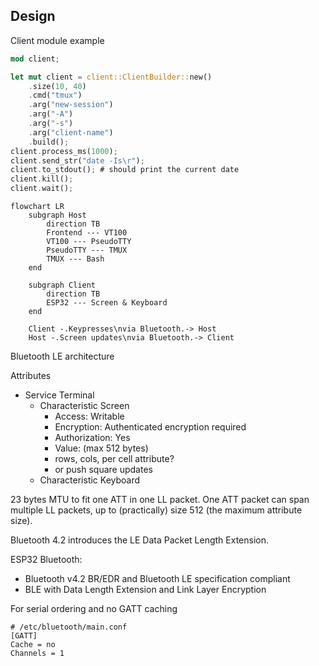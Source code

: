## Design

Client module example

```rust
mod client;

let mut client = client::ClientBuilder::new()
    .size(10, 40)
    .cmd("tmux")
    .arg("new-session")
    .arg("-A")
    .arg("-s")
    .arg("client-name")
    .build();
client.process_ms(1000);
client.send_str("date -Is\r");
client.to_stdout(); # should print the current date
client.kill();
client.wait();
```

```mermaid
flowchart LR
    subgraph Host
        direction TB
        Frontend --- VT100
        VT100 --- PseudoTTY
        PseudoTTY --- TMUX
        TMUX --- Bash
    end

    subgraph Client
        direction TB
        ESP32 --- Screen & Keyboard
    end
  
    Client -.Keypresses\nvia Bluetooth.-> Host
    Host -.Screen updates\nvia Bluetooth.-> Client
```

Bluetooth LE architecture

Attributes

 - Service Terminal
   - Characteristic Screen
      - Access: Writable
      - Encryption: Authenticated encryption required
      - Authorization: Yes
      - Value: (max 512 bytes)
      - rows, cols, per cell attribute?
      - or push square updates
   - Characteristic Keyboard

23 bytes MTU to fit one ATT in one LL packet.
One ATT packet can span multiple LL packets,
up to (practically) size 512 (the maximum attribute size).

Bluetooth 4.2 introduces the LE Data Packet Length Extension.

ESP32 Bluetooth:
 - Bluetooth v4.2 BR/EDR and Bluetooth LE specification compliant
 - BLE with Data Length Extension and Link Layer Encryption


For serial ordering and no GATT caching
```
# /etc/bluetooth/main.conf
[GATT]
Cache = no
Channels = 1
```
